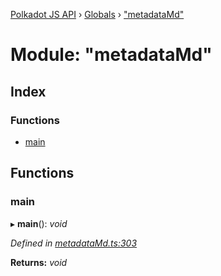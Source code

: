 [Polkadot JS API](../README.md) › [Globals](../globals.md) › ["metadataMd"](_metadatamd_.md)

# Module: "metadataMd"

## Index

### Functions

* [main](_metadatamd_.md#main)

## Functions

###  main

▸ **main**(): *void*

*Defined in [metadataMd.ts:303](https://github.com/polkadot-js/api/blob/5b96d52fa6/packages/typegen/src/metadataMd.ts#L303)*

**Returns:** *void*
